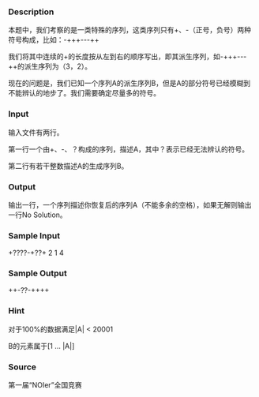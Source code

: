 
### Description
 本题中，我们考察的是一类特殊的序列，这类序列只有+、-（正号，负号）两种符号构成，比如：-+++---++

 我们将其中连续的+的长度按从左到右的顺序写出，即其派生序列，如-+++---++的派生序列为（3，2）。

 现在的问题是，我们已知一个序列A的派生序列B，但是A的部分符号已经模糊到不能辨认的地步了。我们需要确定尽量多的符号。

 


### Input
 输入文件有两行。

第一行一个由+、-、？构成的序列，描述A，其中？表示已经无法辨认的符号。

第二行有若干整数描述A的生成序列B。


### Output
 输出一行，一个序列描述你恢复后的序列A（不能多余的空格），如果无解则输出一行No Solution。


### Sample Input
+????-+??+
2 1 4 

### Sample Output
++-??-++++

### Hint
对于100%的数据满足|A| < 20001

B的元素属于[1 … |A|]

### Source
第一届“NOIer”全国竞赛